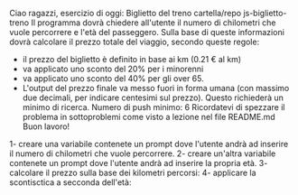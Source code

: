  Ciao ragazzi,
esercizio di oggi: Biglietto del treno
cartella/repo js-biglietto-treno
Il programma dovrà chiedere all'utente il numero di chilometri che vuole percorrere e l'età del passeggero. Sulla base di queste informazioni dovrà calcolare il prezzo totale del viaggio, secondo queste regole:
- il prezzo del biglietto è definito in base ai km (0.21 € al km)
- va applicato uno sconto del 20% per i minorenni
- va applicato uno sconto del 40% per gli over 65.
- L'output del prezzo finale va messo fuori in forma umana (con massimo due decimali, per indicare centesimi sul prezzo). Questo richiederà un minimo di ricerca.
Numero di push minimo: 6
Ricordatevi di spezzare il problema in sottoproblemi come visto a lezione nel file README.md
Buon lavoro!

<!-- SCOMPONIMENTO DEL PROBLEMA -->
1- creare una variabile contenete un prompt dove l'utente andrà ad inserire il numero di chilometri che vuole percorrere.
2- creare un'altra variabile contenete un prompt dove l'utente andrà ad inserire la propria età.
3- calcolare il prezzo sulla base dei kilometri percorsi:
4- applicare la scontisctica a secconda dell'età: